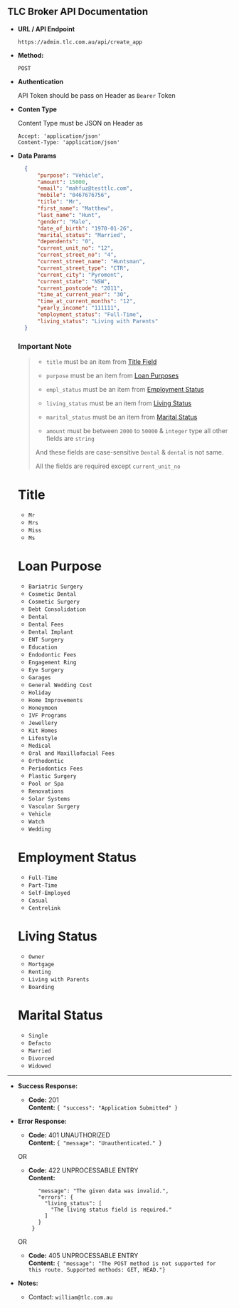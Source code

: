 **TLC Broker API Documentation**
----

* **URL / API Endpoint**

  `https://admin.tlc.com.au/api/create_app`

* **Method:**

  `POST`
  
*  **Authentication**
    
    API Token should be pass on Header
    as `Bearer` Token

*  **Conten Type**
    
    Content Type must be JSON on Header
    as 
    ```
    Accept: 'application/json'
    Content-Type: 'application/json'
    ```

* **Data Params**

  ```json
    {
        "purpose": "Vehicle",
        "amount": 15000,
        "email": "mahfuz@testtlc.com",
        "mobile": "0467676756",
        "title": "Mr",
        "first_name": "Matthew",
        "last_name": "Hunt",
        "gender": "Male",
        "date_of_birth": "1970-01-26",
        "marital_status": "Married",
        "dependents": "0",
        "current_unit_no": "12",
        "current_street_no": "4",
        "current_street_name": "Huntsman",
        "current_street_type": "CTR",
        "current_city": "Pyromont",
        "current_state": "NSW",
        "current_postcode": "2011",
        "time_at_current_year": "30",
        "time_at_current_months": "12",
        "yearly_income": "111111",
        "employment_status": "Full-Time",
        "living_status": "Living with Parents"
    }
  ```
  
  ### Important Note
  > * `title` must be an item from [Title Field](#title)
  >
  > * `purpose` must be an item from [Loan Purposes](#loan-purpose)
  > 
  > * `empl_status` must be an item from [Employment Status](#employment-status)
  >
  > * `living_status` must be an item from [Living Status](#living-status)
  >
  > * `marital_status` must be an item from [Marital Status](#marital-status)
  >
  > * `amount` must be between `2000` to `50000` & `integer` type all other fields are `string`
  > 
  > And these fields are case-sensitive `Dental` & `dental` is not same.
  >
  > All the fields are required except `current_unit_no`

  
  # Title
    * `Mr`
    * `Mrs`
    * `Miss`
    * `Ms`
  
  # Loan Purpose
    * `Bariatric Surgery`
    * `Cosmetic Dental`
    * `Cosmetic Surgery`
    * `Debt Consolidation`
    * `Dental`
    * `Dental Fees`
    * `Dental Implant`
    * `ENT Surgery`
    * `Education`
    * `Endodontic Fees`
    * `Engagement Ring`
    * `Eye Surgery`
    * `Garages`
    * `General Wedding Cost`
    * `Holiday`
    * `Home Improvements`
    * `Honeymoon`
    * `IVF Programs`
    * `Jewellery`
    * `Kit Homes`
    * `Lifestyle`
    * `Medical`
    * `Oral and Maxillofacial Fees`
    * `Orthodontic`
    * `Periodontics Fees`
    * `Plastic Surgery`
    * `Pool or Spa`
    * `Renovations`
    * `Solar Systems`
    * `Vascular Surgery`
    * `Vehicle`
    * `Watch`
    * `Wedding`
   
  # Employment Status
    * `Full-Time`
    * `Part-Time`
    * `Self-Employed`
    * `Casual`
    * `Centrelink`

  # Living Status
    * `Owner`
    * `Mortgage`
    * `Renting`
    * `Living with Parents`
    * `Boarding`
    
  # Marital Status
    * `Single`
    * `Defacto`
    * `Married`
    * `Divorced`
    * `Widowed`

---

* **Success Response:**
  * **Code:** 201 <br />
    **Content:** `{ "success": "Application Submitted" }`
 
* **Error Response:**
  * **Code:** 401 UNAUTHORIZED <br />
    **Content:** `{ "message": "Unauthenticated." }`

  OR

  * **Code:** 422 UNPROCESSABLE ENTRY <br />
    **Content:** 
    ```{
       "message": "The given data was invalid.",
       "errors": {
         "living_status": [
           "The living status field is required."
         ]
       }
     }
  
  OR

  * **Code:** 405 UNPROCESSABLE ENTRY <br />
    **Content:** `{ "message": "The POST method is not supported for this route. Supported methods: GET, HEAD."}`

* **Notes:**

    * Contact: `william@tlc.com.au`
